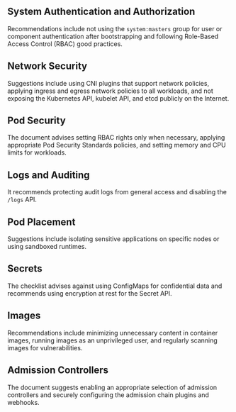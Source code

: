## System Authentication and Authorization
Recommendations include not using the `system:masters` group for user or component authentication after bootstrapping and following Role-Based Access Control (RBAC) good practices.


## Network Security
Suggestions include using CNI plugins that support network policies, applying ingress and egress network policies to all workloads, and not exposing the Kubernetes API, kubelet API, and etcd publicly on the Internet.


## Pod Security
The document advises setting RBAC rights only when necessary, applying appropriate Pod Security Standards policies, and setting memory and CPU limits for workloads.


## Logs and Auditing
It recommends protecting audit logs from general access and disabling the `/logs` API.


## Pod Placement
Suggestions include isolating sensitive applications on specific nodes or using sandboxed runtimes.


## Secrets
The checklist advises against using ConfigMaps for confidential data and recommends using encryption at rest for the Secret API.


## Images
Recommendations include minimizing unnecessary content in container images, running images as an unprivileged user, and regularly scanning images for vulnerabilities.


## Admission Controllers
The document suggests enabling an appropriate selection of admission controllers and securely configuring the admission chain plugins and webhooks.